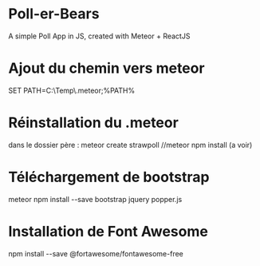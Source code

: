 # Poll-er-Bears
A simple Poll App in JS, created with Meteor + ReactJS

# Ajout du chemin vers meteor
SET PATH=C:\Temp\\.meteor;%PATH%

# Réinstallation du .meteor
dans le dossier père : meteor create strawpoll
//meteor npm install (a voir)

# Téléchargement de bootstrap
meteor npm install --save bootstrap jquery popper.js

# Installation de Font Awesome
npm install --save @fortawesome/fontawesome-free
